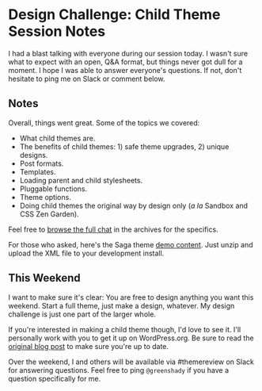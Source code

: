 # Design Challenge: Child Theme Session Notes

I had a blast talking with everyone during our session today.  I wasn't sure what to expect with an open, Q&A format, but things never got dull for a moment.  I hope I was able to answer everyone's questions.  If not, don't hesitate to ping me on Slack or comment below.

## Notes

Overall, things went great.  Some of the topics we covered:

* What child themes are.
* The benefits of child themes: 1) safe theme upgrades, 2) unique designs.
* Post formats.
* Templates.
* Loading parent and child stylesheets.
* Pluggable functions.
* Theme options.
* Doing child themes the original way by design only (*a la* Sandbox and CSS Zen Garden).

Feel free to <a href="https://wordpress.slack.com/archives/themereview/p1418414456001860">browse the full chat</a> in the archives for the specifics.

For those who asked, here's the Saga theme <a href="http://justintadlock.com/blog/wp-content/uploads/2014/12/saga-demo-content.zip">demo content</a>. Just unzip and upload the XML file to your development install.

## This Weekend

I want to make sure it's clear: You are free to design anything you want this weekend.  Start a full theme, just make a design, whatever.  My design challenge is just one part of the larger whole.

If you're interested in making a child theme though, I'd love to see it.  I'll personally work with you to get it up on WordPress.org.  Be sure to read the <a href="https://make.wordpress.org/themes/2014/12/12/design-challenge-weekend-creating-a-child-theme/">original blog post</a> to make sure you're up to date.

Over the weekend, I and others will be available via #themereview on Slack for answering questions. Feel free to ping <code>@greenshady</code> if you have a question specifically for me.
